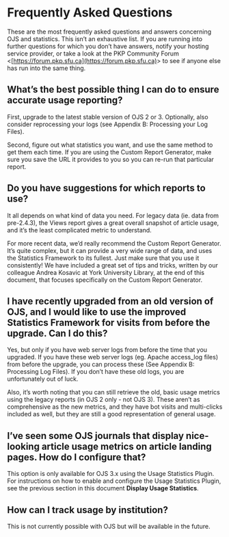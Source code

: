 # Frequently Asked Questions

These are the most frequently asked questions and answers concerning OJS and statistics. This isn’t an exhaustive list. If you are running into further questions for which you don’t have answers, notify your hosting service provider, or take a look at the PKP Community Forum &lt;[https://forum.pkp.sfu.ca](https://forum.pkp.sfu.ca)&gt; to see if anyone else has run into the same thing.  


## **What’s the best possible thing I can do to ensure accurate usage reporting?**

First, upgrade to the latest stable version of OJS 2 or 3. Optionally, also consider reprocessing your logs \(see Appendix B: Processing your Log Files\).

Second, figure out what statistics you want, and use the same method to get them each time. If you are using the Custom Report Generator, make sure you save the URL it provides to you so you can re-run that particular report.

## **Do you have suggestions for which reports to use**?

It all depends on what kind of data you need. For legacy data \(ie. data from pre-2.4.3\), the Views report gives a great overall snapshot of article usage, and it’s the least complicated metric to understand.

For more recent data, we’d really recommend the Custom Report Generator. It’s quite complex, but it can provide a very wide range of data, and uses the Statistics Framework to its fullest. Just make sure that you use it consistently! We have included a great set of tips and tricks, written by our colleague Andrea Kosavic at York University Library, at the end of this document, that focuses specifically on the Custom Report Generator.

## **I have recently upgraded from an old version of OJS, and I would like to use the improved Statistics Framework for visits from before the upgrade. Can I do this?**

Yes, but only if you have web server logs from before the time that you upgraded. If you have these web server logs \(eg. Apache access\_log files\) from before the upgrade, you can process these \(See Appendix B: Processing Log Files\). If you don’t have these old logs, you are unfortunately out of luck.

Also, it’s worth noting that you can still retrieve the old, basic usage metrics using the legacy reports \(in OJS 2 only - not OJS 3\). These aren’t as comprehensive as the new metrics, and they have bot visits and multi-clicks included as well, but they are still a good representation of general usage.

## **I’ve seen some OJS journals that display nice-looking article usage metrics on article landing pages. How do I configure that?**

This option is only available for OJS 3.x using the Usage Statistics Plugin.  For instructions on how to enable and configure the Usage Statistics Plugin, see the previous section in this document **Display Usage Statistics**.

## How can I track usage by institution?

This is not currently possible with OJS but will be available in the future.  
  


